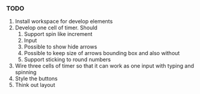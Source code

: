 ### TODO

1. Install workspace for develop elements
2. Develop one cell of timer. Should
   1. Support spin like increment
   2. Input
   3. Possible to show hide arrows
   4. Possible to keep size of arrows bounding box and also without
   5. Support sticking to round numbers
3. Wire three cells of timer so that it can work as one input with typing and spinning
4. Style the buttons
5. Think out layout
